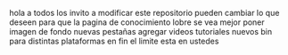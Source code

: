 hola a todos los invito a modificar este repositorio pueden cambiar lo que deseen para que la pagina de conocimiento lobre se vea mejor poner imagen de fondo nuevas pestañas agregar videos tutoriales nuevos bin para distintas plataformas en fin el limite esta en ustedes
